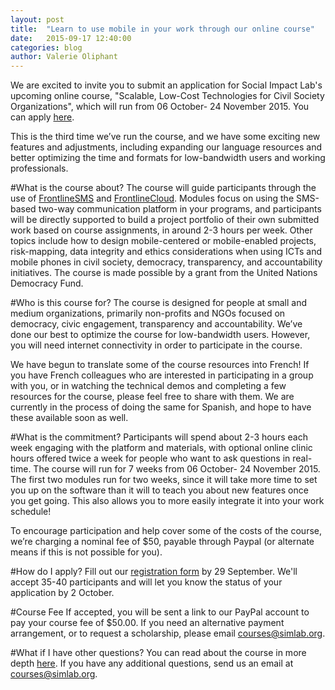 ```yaml
---
layout: post
title:  "Learn to use mobile in your work through our online course"
date:   2015-09-17 12:40:00
categories: blog
author: Valerie Oliphant
---
```


We are excited to invite you to submit an application for Social Impact Lab's upcoming online course, "Scalable, Low-Cost Technologies for Civil Society Organizations", which will run from 06 October- 24 November 2015. You can apply [here](http://courses.simlab.org/sign-up/).

This is the third time we’ve run the course, and we have some exciting new features and adjustments, including expanding our language resources and better optimizing the time and formats for low-bandwidth users and working professionals.

#What is the course about?
The course will guide participants through the use of [FrontlineSMS](http://www.frontlinesms.com/technologies/frontlinesms-overview/) and [FrontlineCloud](http://www.frontlinesms.com/technologies/frontlinecloud-overview/).  Modules focus on using the SMS-based two-way communication platform in your programs, and participants will be directly supported to build a project portfolio of their own submitted work based on course assignments, in around 2-3 hours per week. Other topics include how to design mobile-centered or mobile-enabled projects, risk-mapping, data integrity and ethics considerations when using ICTs and mobile phones in civil society, democracy, transparency, and accountability initiatives. The course is made possible by a grant from the United Nations Democracy Fund.

#Who is this course for?
The course is designed for people at small and medium organizations, primarily non-profits and NGOs focused on democracy, civic engagement, transparency and accountability. We’ve done our best to optimize the course for low-bandwidth users. However, you will need internet connectivity in order to participate in the course.

We have begun to translate some of the course resources into French! If you have French colleagues who are interested in participating in a group with you, or in watching the technical demos and completing a few resources for the course, please feel free to share with them. We are currently in the process of doing the same for Spanish, and hope to have these available soon as well.

#What is the commitment?
Participants will spend about 2-3 hours each week engaging with the platform and materials, with optional online clinic hours offered twice a week for people who want to ask questions in real-time. The course will run for 7 weeks from 06 October- 24 November 2015. The first two modules run for two weeks, since it will take more time to set you up on the software than it will to teach you about new features once you get going. This also allows you to more easily integrate it into your work schedule!

To encourage participation and help cover some of the costs of the course, we’re charging a nominal fee of $50, payable through Paypal (or alternate means if this is not possible for you).

#How do I apply?
Fill out our [registration form](http://courses.frontlinesms.com/sign-up/) by 29 September. We'll accept 35-40 participants and will let you know the status of your application by 2 October.

#Course Fee
If accepted, you will be sent a link to our PayPal account to pay your course fee of $50.00.  If you need an alternative payment arrangement, or to request a scholarship, please email [courses@simlab.org](mailto:courses@simlab.org).

#What if I have other questions?
You can read about the course in more depth [here](http://courses.simlab.org/how-it-works/). If you have any additional questions, send us an email at [courses@simlab.org](mailto:courses@simlab.org).
